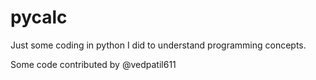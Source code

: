 # pycalc

Just some coding in python I did to understand programming concepts.

Some code contributed by @vedpatil611 

